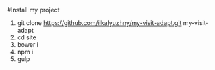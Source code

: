 #Install my project
1. git clone https://github.com/ilkalyuzhny/my-visit-adapt.git my-visit-adapt
1. cd site
1. bower i
1. npm i
1. gulp
